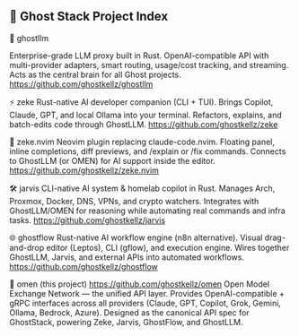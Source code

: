 ## 🌌 Ghost Stack Project Index
🔮 ghostllm

Enterprise-grade LLM proxy built in Rust.
OpenAI-compatible API with multi-provider adapters, smart routing, usage/cost tracking, and streaming. Acts as the central brain for all Ghost projects.
https://github.com/ghostkellz/ghostllm

⚡ zeke
Rust-native AI developer companion (CLI + TUI).
Brings Copilot, Claude, GPT, and local Ollama into your terminal. Refactors, explains, and batch-edits code through GhostLLM.
https://github.com/ghostkellz/zeke

📝 zeke.nvim
Neovim plugin replacing claude-code.nvim.
Floating panel, inline completions, diff previews, and /explain or /fix commands. Connects to GhostLLM (or OMEN) for AI support inside the editor.
https://github.com/ghostkellz/zeke.nvim

🛠 jarvis
CLI-native AI system & homelab copilot in Rust.
Manages Arch, Proxmox, Docker, DNS, VPNs, and crypto watchers. Integrates with GhostLLM/OMEN for reasoning while automating real commands and infra tasks.
https://github.com/ghostkellz/jarvis

🌐 ghostflow
Rust-native AI workflow engine (n8n alternative).
Visual drag-and-drop editor (Leptos), CLI (gflow), and execution engine. Wires together GhostLLM, Jarvis, and external APIs into automated workflows.
https://github.com/ghostkellz/ghostflow

🧠 omen
 (this project)
https://github.com/ghostkellz/omen
Open Model Exchange Network — the unified API layer.
Provides OpenAI-compatible + gRPC interfaces across all providers (Claude, GPT, Copilot, Grok, Gemini, Ollama, Bedrock, Azure). Designed as the canonical API spec for GhostStack, powering Zeke, Jarvis, GhostFlow, and GhostLLM.
